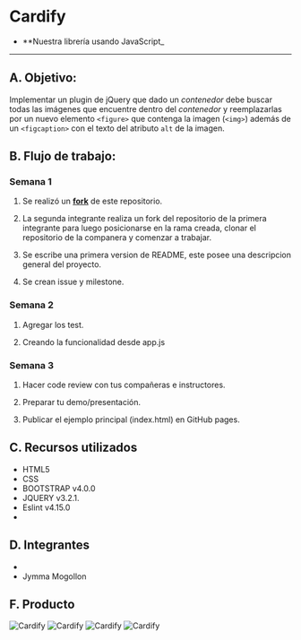 # Cardify
* **Nuestra librería usando JavaScript_
***


## A. Objetivo:

Implementar un plugin de jQuery que dado un _contenedor_ debe buscar todas las
imágenes que encuentre dentro del _contenedor_ y reemplazarlas por un nuevo
elemento `<figure>` que contenga la imagen (`<img>`) además de un `<figcaption>`
con el texto del atributo `alt` de la imagen.


## B.  Flujo de trabajo:

### Semana 1

1. Se realizó un [**fork**](https://gist.github.com/ivandevp/1de47ae69a5e139a6622d78c882e1f74) de este repositorio.

   
2. La segunda integrante realiza un fork del repositorio de la primera integrante para luego posicionarse en la rama      creada, clonar el repositorio de la companera y comenzar a trabajar. 


3. Se escribe una primera version de README, este posee una descripcion general del proyecto. 


4. Se crean issue y milestone.


### Semana 2

1. Agregar los test.

2. Creando la funcionalidad desde app.js

### Semana 3

1. Hacer code review con tus compañeras e instructores. 

2. Preparar tu demo/presentación.

3. Publicar el ejemplo principal (index.html) en GitHub pages. 


## C. Recursos utilizados

* HTML5
* CSS
* BOOTSTRAP v4.0.0
* JQUERY v3.2.1.
* Eslint v4.15.0
* 


## D. Integrantes

* 
* Jymma Mogollon


## F. Producto

![Cardify](assets/images/.png)
![Cardify](assets/images/.png)
![Cardify](assets/images/.png)
![Cardify](assets/images/.png)

